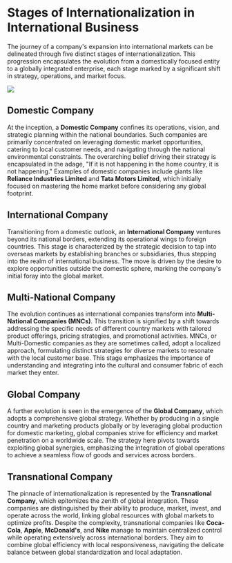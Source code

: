 # Stages of Internationalization in International Business

The journey of a company's expansion into international markets can be delineated through five distinct stages of internationalization. This progression encapsulates the evolution from a domestically focused entity to a globally integrated enterprise, each stage marked by a significant shift in strategy, operations, and market focus.


![](https://cdn.sketchbubble.com/pub/media/catalog/product/optimized1/b/6/b623c33d6010c4726dd8e10bee5c7a2cabafca2d42bce06beb9c198271de5bde/stages-of-internationalization-mc-slide2.png)
## Domestic Company

At the inception, a **Domestic Company** confines its operations, vision, and strategic planning within the national boundaries. Such companies are primarily concentrated on leveraging domestic market opportunities, catering to local customer needs, and navigating through the national environmental constraints. The overarching belief driving their strategy is encapsulated in the adage, "If it is not happening in the home country, it is not happening." Examples of domestic companies include giants like **Reliance Industries Limited** and **Tata Motors Limited**, which initially focused on mastering the home market before considering any global footprint.

## International Company

Transitioning from a domestic outlook, an **International Company** ventures beyond its national borders, extending its operational wings to foreign countries. This stage is characterized by the strategic decision to tap into overseas markets by establishing branches or subsidiaries, thus stepping into the realm of international business. The move is driven by the desire to explore opportunities outside the domestic sphere, marking the company's initial foray into the global market.

## Multi-National Company

The evolution continues as international companies transform into **Multi-National Companies (MNCs)**. This transition is signified by a shift towards addressing the specific needs of different country markets with tailored product offerings, pricing strategies, and promotional activities. MNCs, or Multi-Domestic companies as they are sometimes called, adopt a localized approach, formulating distinct strategies for diverse markets to resonate with the local customer base. This stage emphasizes the importance of understanding and integrating into the cultural and consumer fabric of each market they enter.

## Global Company

A further evolution is seen in the emergence of the **Global Company**, which adopts a comprehensive global strategy. Whether by producing in a single country and marketing products globally or by leveraging global production for domestic marketing, global companies strive for efficiency and market penetration on a worldwide scale. The strategy here pivots towards exploiting global synergies, emphasizing the integration of global operations to achieve a seamless flow of goods and services across borders.

## Transnational Company

The pinnacle of internationalization is represented by the **Transnational Company**, which epitomizes the zenith of global integration. These companies are distinguished by their ability to produce, market, invest, and operate across the world, linking global resources with global markets to optimize profits. Despite the complexity, transnational companies like **Coca-Cola**, **Apple**, **McDonald's**, and **Nike** manage to maintain centralized control while operating extensively across international borders. They aim to combine global efficiency with local responsiveness, navigating the delicate balance between global standardization and local adaptation.
